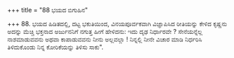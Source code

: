 +++
title = "88 ಭಯದ ಬಿಗುಹಿನ"

+++
88. ಭಯದ ಹಿಡಿತದಲ್ಲಿ, ದಟ್ಟ ಭಕುತಿಯಿಂದ, ವಿನಯಪೂರ್ವಕವಾಗಿ ವಿಜ್ಞಾಪಿಸಿದ ರೀತಿಯನ್ನು ಕೇಳಿದ ಕೃಷ್ಣನು ಅದನ್ನು ಮೆಚ್ಚಿ ಭಕ್ತನಾದ ಅರ್ಜುನನಿಗೆ ನಗುತ್ತ ಹೀಗೆ ಹೇಳಿದನು: ಇದು ದೃಢ ನಿರ್ಧಾರವೇ ? ಸೇನೆಯನ್ನೆಲ್ಲ ನಾಶಮಾಡುವವನು ಅಥವಾ ಕಾಪಾಡುವವನು ನೀನು ಅಲ್ಲವಲ್ಲಾ ! ನಿನ್ನಲ್ಲಿ ನೀನೇ ವಿಚಾರ ಮಾಡಿ ನಿರ್ಧರಿಸಿ ತಿಳಿದುಕೊಂಡು ನಿನ್ನ ಕೋರಿಕೆಯನ್ನು ತಿಳಿಸು ಸಾಕು".